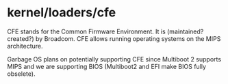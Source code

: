 # kernel/loaders/cfe
CFE stands for the Common Firmware Environment. It is (maintained? created?) by
Broadcom. CFE allows running operating systems on the MIPS architecture.

Garbage OS plans on potentially supporting CFE since Multiboot 2 supports MIPS
and we are supporting BIOS (Multiboot2 and EFI make BIOS fully obselete).